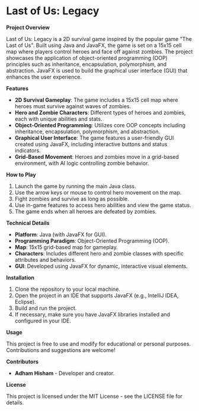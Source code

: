# Last of Us: Legacy

**Project Overview**

Last of Us: Legacy is a 2D survival game inspired by the popular game "The Last of Us". Built using Java and JavaFX, the game is set on a 15x15 cell map where players control heroes and face off against zombies. The project showcases the application of object-oriented programming (OOP) principles such as inheritance, encapsulation, polymorphism, and abstraction. JavaFX is used to build the graphical user interface (GUI) that enhances the user experience.

**Features**

- **2D Survival Gameplay**: The game includes a 15x15 cell map where heroes must survive against waves of zombies.
- **Hero and Zombie Characters**: Different types of heroes and zombies, each with unique abilities and stats.
- **Object-Oriented Programming**: Utilizes core OOP concepts including inheritance, encapsulation, polymorphism, and abstraction.
- **Graphical User Interface**: The game features a user-friendly GUI created using JavaFX, including interactive buttons and status indicators.
- **Grid-Based Movement**: Heroes and zombies move in a grid-based environment, with AI logic controlling zombie behavior.

**How to Play**

1. Launch the game by running the main Java class.
2. Use the arrow keys or mouse to control hero movement on the map.
3. Fight zombies and survive as long as possible.
4. Use in-game features to access hero abilities and view the game status.
5. The game ends when all heroes are defeated by zombies.

**Technical Details**

- **Platform**: Java (with JavaFX for GUI).
- **Programming Paradigm**: Object-Oriented Programming (OOP).
- **Map**: 15x15 grid-based map for gameplay.
- **Characters**: Includes different hero and zombie classes with specific attributes and behaviors.
- **GUI**: Developed using JavaFX for dynamic, interactive visual elements.

**Installation**

1. Clone the repository to your local machine.
2. Open the project in an IDE that supports JavaFX (e.g., IntelliJ IDEA, Eclipse).
3. Build and run the project.
4. If necessary, make sure you have JavaFX libraries installed and configured in your IDE.

**Usage**

This project is free to use and modify for educational or personal purposes. Contributions and suggestions are welcome!

**Contributors**

- **Adham Hisham** - Developer and creator.

**License**

This project is licensed under the MIT License - see the LICENSE file for details.
